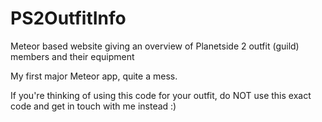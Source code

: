 # PS2OutfitInfo
Meteor based website giving an overview of Planetside 2 outfit (guild) members and their equipment

My first major Meteor app, quite a mess.

If you're thinking of using this code for your outfit, do NOT use this exact code and get in touch with me instead :)
